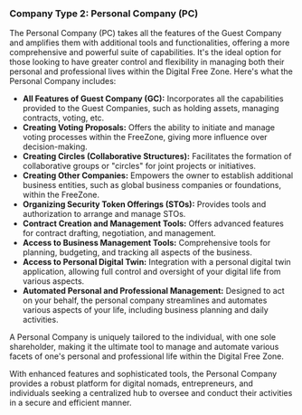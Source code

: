 ### Company Type 2: Personal Company (PC)

The Personal Company (PC) takes all the features of the Guest Company and amplifies them with additional tools and functionalities, offering a more comprehensive and powerful suite of capabilities. It's the ideal option for those looking to have greater control and flexibility in managing both their personal and professional lives within the Digital Free Zone. Here's what the Personal Company includes:

- **All Features of Guest Company (GC):** Incorporates all the capabilities provided to the Guest Companies, such as holding assets, managing contracts, voting, etc.
- **Creating Voting Proposals:** Offers the ability to initiate and manage voting processes within the FreeZone, giving more influence over decision-making.
- **Creating Circles (Collaborative Structures):** Facilitates the formation of collaborative groups or "circles" for joint projects or initiatives.
- **Creating Other Companies:** Empowers the owner to establish additional business entities, such as global business companies or foundations, within the FreeZone.
- **Organizing Security Token Offerings (STOs):** Provides tools and authorization to arrange and manage STOs.
- **Contract Creation and Management Tools:** Offers advanced features for contract drafting, negotiation, and management.
- **Access to Business Management Tools:** Comprehensive tools for planning, budgeting, and tracking all aspects of the business.
- **Access to Personal Digital Twin:** Integration with a personal digital twin application, allowing full control and oversight of your digital life from various aspects.
- **Automated Personal and Professional Management:** Designed to act on your behalf, the personal company streamlines and automates various aspects of your life, including business planning and daily activities.

A Personal Company is uniquely tailored to the individual, with one sole shareholder, making it the ultimate tool to manage and automate various facets of one's personal and professional life within the Digital Free Zone.

With enhanced features and sophisticated tools, the Personal Company provides a robust platform for digital nomads, entrepreneurs, and individuals seeking a centralized hub to oversee and conduct their activities in a secure and efficient manner.